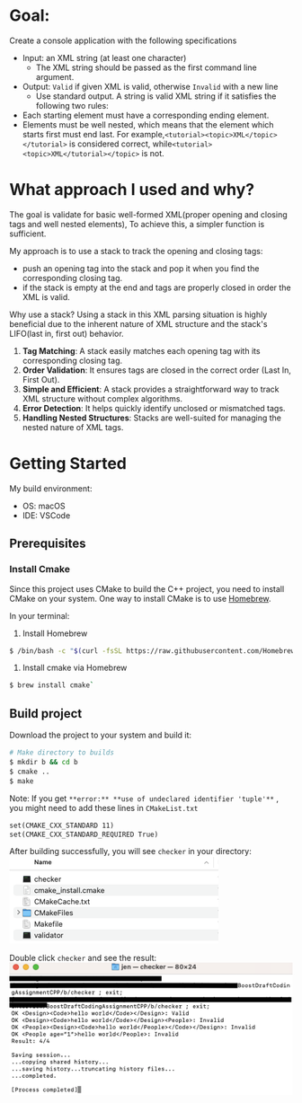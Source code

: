 # Goal: 
Create a console application with the following specifications
- Input: an XML string (at least one character)
    - The XML string should be passed as the first command line argument.
- Output: `Valid` if given XML is valid, otherwise `Invalid` with a new line
    - Use standard output.
A string is valid XML string if it satisfies the following two rules:
- Each starting element must have a corresponding ending element.
- Elements must be well nested, which means that the element which starts first must end last.
  For example,`<tutorial><topic>XML</topic></tutorial>` is considered correct, while`<tutorial><topic>XML</tutorial></topic>` is not.

# What approach I used and why?
The goal is validate for basic well-formed XML(proper opening and closing tags and well nested elements), To achieve this, a simpler function is sufficient.

My approach is to use a stack to track the opening and closing tags:
- push an opening tag into the stack and pop it when you find the corresponding closing tag.
- if the stack is empty at the end and tags are properly closed in order the XML is valid.

Why use a stack?
Using a stack in this XML parsing situation is highly beneficial due to the inherent nature of XML structure and the stack's LIFO(last in, first out) behavior.
1. **Tag Matching**: A stack easily matches each opening tag with its corresponding closing tag.
2. **Order Validation**: It ensures tags are closed in the correct order (Last In, First Out).
3. **Simple and Efficient**: A stack provides a straightforward way to track XML structure without complex algorithms.
4. **Error Detection**: It helps quickly identify unclosed or mismatched tags.
5. **Handling Nested Structures**: Stacks are well-suited for managing the nested nature of XML tags.

# Getting Started
My build environment:
- OS: macOS
- IDE: VSCode 

## Prerequisites
### Install Cmake 
Since this project uses CMake to build the C++ project, you need to install CMake on your system.
One way to install CMake is to use [Homebrew](https://brew.sh/).

In your terminal:
1. Install Homebrew
```sh
$ /bin/bash -c "$(curl -fsSL https://raw.githubusercontent.com/Homebrew/install/HEAD/install.sh)"
```
1. Install cmake via Homebrew
```sh
$ brew install cmake`
```

## Build project
Download the project to your system and build it:
```sh
# Make directory to builds
$ mkdir b && cd b
$ cmake ..
$ make
```

Note: If you get `**error:** **use of undeclared identifier 'tuple'**` , you might need to add these lines in `CMakeList.txt`
```
set(CMAKE_CXX_STANDARD 11)
set(CMAKE_CXX_STANDARD_REQUIRED True)
```

After building successfully, you will see `checker` in your directory:
![img1](img/1.png)

Double click `checker` and see the result:
![img2](img/2.png)


